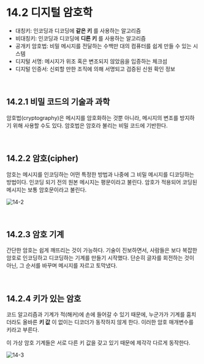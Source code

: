 # 14.2 디지털 암호학

- 대칭키: 인코딩과 디코딩에 **같은 키** 를 사용하는 알고리즘
- 비대칭키: 인코딩과 디코딩에 **디른 키** 를 사용하는 알고리즘
- 공개키 암호법: 비밀 메시지를 전달하는 수백만 대의 컴퓨터를 쉽게 만들 수 있는 시스템
- 디지털 서명: 메시지가 위조 혹은 변조되지 않았음을 입증하는 체크섬
- 디지털 인증서: 신뢰할 만한 조직에 의해 서명되고 검증된 신원 확인 정보

<br />

## 14.2.1 비밀 코드의 기술과 과학

암호법(cryptography)은 메시지를 암호화하는 것뿐 아니라, 메시지의 변조를 방지하기 위해 사용할 수도 있다. 암호법은 암호라 불리는 비밀 코드에 기반한다.

<br />

## 14.2.2 암호(cipher)

암호는 메시지를 인코딩하는 어떤 특정한 방법과 나중에 그 비밀 메시지를 디코딩하는 방법이다. 인코딩 되기 전의 원본 메시지는 평문이라고 불린다. 암호가 적용되어 코딩된 메시지는 보통 암호문이라고 불린다.

![14-2](https://user-images.githubusercontent.com/75570915/224710330-582f1ecc-eaba-431f-9302-e45fa913a7da.png)

<br />

## 14.2.3 암호 기계

간단한 암호는 쉽게 깨뜨리는 것이 가능하다. 기술이 진보하면서, 사람들은 보다 복잡한 암호로 인코딩하고 디코딩하는 기계를 만들기 시작했다. 단순히 글자를 회전하는 것이 아닌, 그 순서를 바꾸며 메시지를 자르고 토막냈다.

<br />

## 14.2.4 키가 있는 암호

코드 알고리즘과 기계가 적(해커)에 손에 들어갈 수 있기 때문에, 누군가가 기계를 훔치더라도 올바른 **키 값** 이 없이는 디코더가 동작하지 않게 한다. 이러한 암호 매개변수를 키라고 부른다.

이 가상 암호 기계들은 서로 다른 키 값을 갖고 있기 때문에 제각각 다르게 동작한다.

![14-3](https://user-images.githubusercontent.com/75570915/224710340-a0973cb9-b197-4aaa-8576-35118c9557d1.png)
